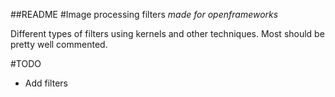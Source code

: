 ##README
#Image processing filters
*made for openframeworks*

Different types of filters using kernels and other techniques. 
Most should be pretty well commented. 

#TODO
- Add filters